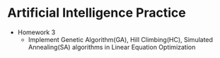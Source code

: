 # Artificial Intelligence Practice
- Homework 3
    - Implement Genetic Algorithm(GA), Hill Climbing(HC), Simulated Annealing(SA) algorithms in Linear Equation Optimization
